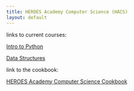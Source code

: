 ```yaml
---
title: HEROES Academy Computer Science (HACS)
layout: default
---
```



links to current courses:

[Intro to Python](http://intropython-winter2017.readthedocs.io/en/latest/)


[Data Structures](http://datastructures-winter2017.readthedocs.io/en/latest/index.html)


link to the cookbook: 

[HEROES Academy Computer Science Cookbook](http://cookbooks.readthedocs.io/)

